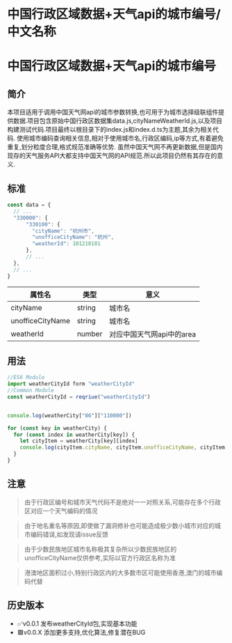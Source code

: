 # 中国行政区域数据+天气api的城市编号/中文名称

# 中国行政区域数据+天气api的城市编号

## 简介

本项目适用于调用中国天气网api的城市参数转换,也可用于为城市选择级联组件提供数据.项目包含原始中国行政区数据集data.js,cityNameWeatherId.js,以及项目构建测试代码.项目最终以根目录下的index.js和index.d.ts为主题,其余为相关代码.
使用城市编码查询相关信息,相对于使用城市名,行政区编码,ip等方式,有着避免重复,划分粒度合理,格式规范准确等优势.
虽然中国天气网不再更新数据,但是国内现存的天气服务API大都支持中国天气网的API规范.所以此项目仍然有其存在的意义.


## 标准
```js
const data = {
  // ...
  "330000": {
      "330100": {
        "cityName": "杭州市",
        "unofficeCityName": "杭州",
        "weatherId": 101210101
      },
      // ...
  },
  // ...
}
```
|属性名|类型|意义|
|---|---|---|
|cityName|string|城市名|
|unofficeCityName|string|城市名|
|weatherId|number|对应中国天气网api中的area|

## 用法

```js
//ES6 Module
import weatherCityId form "weatherCityId"
//Common Module
const weatherCityId = reqriue("weatherCityId")


console.log(weatherCity["86"]["110000"])

for (const key in weatherCity) {
  for (const index in weatherCity[key]) {
    let cityItem = weatherCity[key][index]
    console.log(cityItem.cityName, cityItem.unofficeCityName, cityItem.weatherId)
  }
}

```
## 注意

>由于行政区编号和城市天气代码不是绝对一一对照关系,可能存在多个行政区对应一个天气编码的情况

>由于地名重名等原因,即使做了漏洞修补也可能造成极少数小城市对应的城市编码错误,如发现请issue反馈

>由于少数民族地区城市名称极其复杂所以少数民族地区的unofficeCityName仅供参考,实际以官方行政区名称为准

>港澳地区面积过小,特别行政区内的大多数市区可能使用香港,澳门的城市编码代替




## 历史版本

-  ✅v0.0.1 发布weatherCityId包,实现基本功能
-  🟩v0.0.X 添加更多支持,优化算法,修复潜在BUG